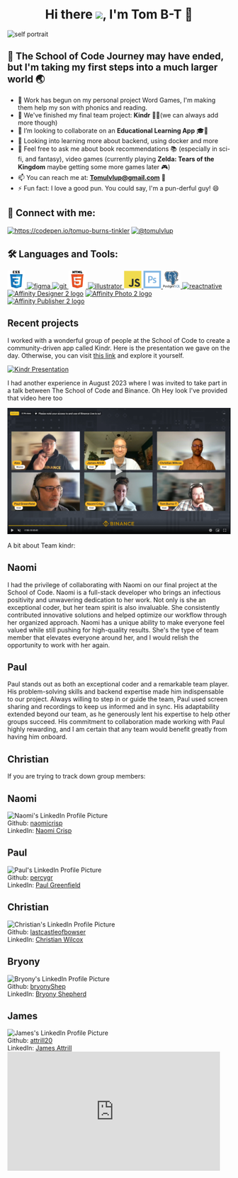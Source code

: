 <div align="center">

# Hi there <img src="https://raw.githubusercontent.com/MartinHeinz/MartinHeinz/master/wave.gif" width="30px">, I'm Tom B-T 🚀


</div>

<p align="left">
  <img src="https://cdn.discordapp.com/attachments/773885799069515776/1044980059351568454/Self_portrait_bloody_lips_TBT.png" width="300" alt="self portrait">
</p>

## 🌱 The School of Code Journey may have ended, but I'm taking my first steps into a much larger world 🌏

- 🔧 Work has begun on my personal project Word Games, I'm making them help my son with phonics and reading.
- 🔭 We've finished my final team project: **Kindr** 👨‍💻(we can always add more though)
- 👯 I’m looking to collaborate on an **Educational Learning App** 🎓📲
- 🌌 Looking into learning more about backend, using docker and more
- 💬 Feel free to ask me about book recommendations 📚 (especially in sci-fi, and fantasy), video games (currently playing **Zelda: Tears of the Kingdom** maybe getting some more games later 🎮)
- 📫 You can reach me at: **Tomulvlup@gmail.com** 💌
- ⚡ Fun fact: I love a good pun. You could say, I'm a pun-derful guy! 😄

## 🚀 Connect with me:

<p align="left">
<a href="https://codepen.io/https://codepen.io/tomuo-burns-tinkler" target="blank"><img align="center" src="https://raw.githubusercontent.com/rahuldkjain/github-profile-readme-generator/master/src/images/icons/Social/codepen.svg" alt="https://codepen.io/tomuo-burns-tinkler" height="30" width="40" /></a>
<a href="https://twitter.com/@tomulvlup" target="blank"><img align="center" src="https://raw.githubusercontent.com/rahuldkjain/github-profile-readme-generator/master/src/images/icons/Social/twitter.svg" alt="@tomulvlup" height="30" width="40" /></a>
</p>

## 🛠 Languages and Tools:

<p align="left"> 
<a href="https://www.w3schools.com/css/" target="_blank" rel="noreferrer"><img src="https://raw.githubusercontent.com/devicons/devicon/master/icons/css3/css3-original-wordmark.svg" alt="css3" width="40" height="40"/> </a>
<a href="https://www.figma.com/" target="_blank" rel="noreferrer"><img src="https://www.vectorlogo.zone/logos/figma/figma-icon.svg" alt="figma" width="40" height="40"/> </a>
<a href="https://git-scm.com/" target="_blank" rel="noreferrer"><img src="https://www.vectorlogo.zone/logos/git-scm/git-scm-icon.svg" alt="git" width="40" height="40"/> </a>
<a href="https://www.w3.org/html/" target="_blank" rel="noreferrer"><img src="https://raw.githubusercontent.com/devicons/devicon/master/icons/html5/html5-original-wordmark.svg" alt="html5" width="40" height="40"/> </a>
<a href="https://www.adobe.com/in/products/illustrator.html" target="_blank" rel="noreferrer"><img src="https://www.vectorlogo.zone/logos/adobe_illustrator/adobe_illustrator-icon.svg" alt="illustrator" width="40" height="40"/> </a>
<a href="https://developer.mozilla.org/en-US/docs/Web/JavaScript" target="_blank" rel="noreferrer"><img src="https://raw.githubusercontent.com/devicons/devicon/master/icons/javascript/javascript-original.svg" alt="javascript" width="40" height="40"/> </a>
<a href="https://www.photoshop.com/en" target="_blank" rel="noreferrer"><img src="https://raw.githubusercontent.com/devicons/devicon/master/icons/photoshop/photoshop-line.svg" alt="photoshop" width="40" height="40"/> </a>
<a href="https://www.postgresql.org" target="_blank" rel="noreferrer"><img src="https://raw.githubusercontent.com/devicons/devicon/master/icons/postgresql/postgresql-original-wordmark.svg" alt="postgresql" width="40" height="40"/> </a>
<a href="https://reactnative.dev/" target="_blank" rel="noreferrer"><img src="https://reactnative.dev/img/header_logo.svg" alt="reactnative" width="40" height="40"/> </a>
<a href="https://affinity.serif.com/en-gb/designer/"><img alt="Affinity Designer 2 logo" width="40" height="40" class="u-absolute u-position-inside u-w-full u-h-full" src="https://cdn.serif.com/affinity/img/global/logos/affinity-designer-2-020520191502.svg"></a>
<a href="https://affinity.serif.com/en-gb/photo/"><img alt="Affinity Photo 2 logo" width="40" height="40" class="u-absolute u-position-inside u-w-full u-h-full" src="https://cdn.serif.com/affinity/img/global/logos/affinity-photo-2-020520191502.svg"></a>
<a href="https://affinity.serif.com/en-gb/publisher/"><img alt="Affinity Publisher 2 logo" width="40" height="40" class="u-absolute u-position-inside u-w-full u-h-full" src="https://cdn.serif.com/affinity/img/global/logos/affinity-publisher-2-020520191502.svg"></a>
</p>

## Recent projects

I worked with a wonderful group of people at the School of Code to create a community-driven app called Kindr. Here is the presentation we gave on the day. Otherwise, you can visit [this link](https://kindr.netlify.app/) and explore it yourself.

[![Kindr Presentation](https://github.com/Tomuos/Tomuos/assets/110429174/14af227d-5a52-4cb9-9636-5d1de81f07af)](https://github.com/Tomuos/Tomuos/assets/110429174/14af227d-5a52-4cb9-9636-5d1de81f07af)


I had another experience in August 2023 where I was invited to take part in a talk between The School of Code and Binance. Oh Hey look I've provided that video here too

[![Binance x School of Code Talk](https://github.com/Tomuos/Tomuos/raw/main/BinanceTalk.png)](https://www.binance.com/en/live/video?roomId=2150403)

A bit about Team kindr:

<h2>Naomi</h2> 
I had the privilege of collaborating with Naomi on our final project at the School of Code. Naomi is a full-stack developer who brings an infectious positivity and unwavering dedication to her work. Not only is she an exceptional coder, but her team spirit is also invaluable. She consistently contributed innovative solutions and helped optimize our workflow through her organized approach. Naomi has a unique ability to make everyone feel valued while still pushing for high-quality results. She's the type of team member that elevates everyone around her, and I would relish the opportunity to work with her again.

<h2>Paul</h2>

Paul stands out as both an exceptional coder and a remarkable team player. His problem-solving skills and backend expertise made him indispensable to our project. Always willing to step in or guide the team, Paul used screen sharing and recordings to keep us informed and in sync. His adaptability extended beyond our team, as he generously lent his expertise to help other groups succeed. His commitment to collaboration made working with Paul highly rewarding, and I am certain that any team would benefit greatly from having him onboard.

<h2>Christian</h2>


If you are trying to track down group members:
<!DOCTYPE html>
<html lang="en">
<head>
  <meta charset="UTF-8">
  <title>Profile Cards</title>
  <link rel="stylesheet" href="styles.css">
</head>
<body>
  <div class="profile-container">
    <!-- Naomi Profile  -->
    <div class="profile-card">
    <h2>Naomi</h2>
      <div class="image-container">
        <img src="https://media.licdn.com/dms/image/D4E35AQH6qnfewOFLxQ/profile-framedphoto-shrink_800_800/0/1690364780151?e=1695243600&v=beta&t=cIykTrg6Ffbw8DJHxRTTRSLKnK6e27IsZfRvWLfAcRU" alt="Naomi's LinkedIn Profile Picture">
      </div>
      <div class="info">
        Github: <a href="https://github.com/naomicrisp">naomicrisp</a><br> 
        LinkedIn: <a href="https://linkedin.com/in/naomicrisp">Naomi Crisp</a>
      </div>
    </div>
    <!-- Paul Profile  -->
    <div class="profile-card">
      <h2>Paul</h2>
      <div class="image-container">
        <img src="https://media.licdn.com/dms/image/C4D35AQGiiUxExPnKzA/profile-framedphoto-shrink_800_800/0/1605184900483?e=1695243600&v=beta&t=Z0_DVhXguYXak-Q9TRfw4Qz0CY1qiVn5pMxHwgULqns" alt="Paul's LinkedIn Profile Picture">
      </div>
      <div class="info">
        Github: <a href="https://github.com/percygr">percygr</a><br> 
        LinkedIn: <a href="https://www.linkedin.com/in/paul-greenfield/">Paul Greenfield</a>
      </div>
    </div>
    <!-- Christian Profile -->
    <div class="profile-card">
      <h2>Christian</h2>
      <div class="image-container">
        <img src="https://media.licdn.com/dms/image/D4E35AQGlBYQQkDNrbQ/profile-framedphoto-shrink_800_800/0/1689153124206?e=1695243600&v=beta&t=T7zZi_dCFQtyDSaxLwV8M_4Eo8OLAW_Wu2OZfIPbbQI" alt="Christian's LinkedIn Profile Picture">
      </div>
      <div class="info">
        Github: <a href="https://github.com/lastcastleofbowser">lastcastleofbowser</a><br> 
        LinkedIn: <a href="https://www.linkedin.com/in/christianwillcox/">Christian Wilcox</a>
      </div>
    </div>
    <!-- Profile 4 -->
    <div class="profile-card">
      <h2>Bryony</h2>
      <div class="image-container">
        <img src="https://media.licdn.com/dms/image/D4E03AQGw-nE7o3aaGA/profile-displayphoto-shrink_800_800/0/1693904402605?e=1700092800&v=beta&t=kJoq92TIkzuySlQmjOyom2KNaW8nuHirc8rjfADinXY" alt="Bryony's LinkedIn Profile Picture">
      </div>
      <div class="info">
        Github: <a href="https://github.com/bryonyShep">bryonyShep</a><br> 
        LinkedIn: <a href="https://www.linkedin.com/in/bryony-shepherd-124700150/">Bryony Shepherd</a>
      </div>
    </div>
    <!-- Profile 5 -->
<div class="profile-card">
  <h2>James</h2>
  <div class="image-container">
    <img src="https://media.licdn.com/dms/image/D4E03AQFX4cGrjKMwTw/profile-displayphoto-shrink_800_800/0/1694173591944?e=1700092800&v=beta&t=bFvaGoKqAF7VoSfRHenm0mrIlyAiGmFe819nIbNqAkc" alt="James's LinkedIn Profile Picture">
  </div>
  <div class="info">
    Github: <a href="https://github.com/attrill20">attrill20</a><br> 
    LinkedIn: <a href="https://www.linkedin.com/in/james-codes/">James Attrill</a>
  </div>
</div>
<!-- Profile 6 (Tom) -->
<iframe src="https://giphy.com/embed/1vWzzLEcMhl4Y" width="480" height="269" frameBorder="0" class="giphy-embed" allowFullScreen></iframe>

<!-- <div class="profile-card">
  <div class="image-container">
    <div style="width:100%;height:0;padding-bottom:56%;position:relative;"><iframe src="https://giphy.com/embed/1vWzzLEcMhl4Y" width="100%" height="100%" style="position:absolute" frameBorder="0" class="giphy-embed" allowFullScreen></iframe></div><p><a href="https://giphy.com/gifs/1vWzzLEcMhl4Y"></a></p>
  </div>
  <div class="info">
    Github: <a href="#">you're already here</a><br> 
    LinkedIn: <a href="https://www.linkedin.com/in/tom-burns-tinkler/">go to my linked in if you like</a>
  </div>
</div> -->

  </div>
</body>
</html>



